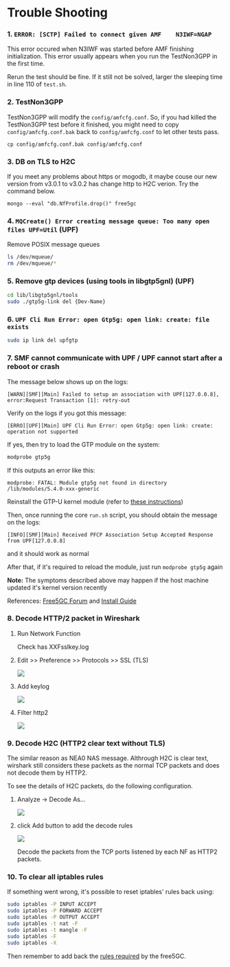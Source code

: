 <!-- Google tag (gtag.js) --> <script async src="https://www.googletagmanager.com/gtag/js?id=G-JETJ7TJ805"></script> <script> window.dataLayer = window.dataLayer || []; function gtag(){dataLayer.push(arguments);} gtag('js', new Date()); gtag('config', 'G-JETJ7TJ805'); </script>

# Trouble Shooting

### 1. `ERROR: [SCTP] Failed to connect given AMF    N3IWF=NGAP`

This error occured when N3IWF was started before AMF finishing initialization. This error usually appears when you run the TestNon3GPP in the first time.

Rerun the test should be fine. If it still not be solved, larger the sleeping time in line 110 of `test.sh`.

### 2. TestNon3GPP

TestNon3GPP will modify the `config/amfcfg.conf`. So, if you had killed the TestNon3GPP test before it finished, you might need to copy `config/amfcfg.conf.bak` back to `config/amfcfg.conf` to let other tests pass.

`cp config/amfcfg.conf.bak config/amfcfg.conf`

### 3. DB on TLS to H2C

If you meet any problems about https or mogodb, it maybe couse our new version from v3.0.1 to v3.0.2 has change http to H2C verion. Try the command below.

`mongo --eval "db.NfProfile.drop()" free5gc`

### 4. `MQCreate() Error creating message queue: Too many open files UPF=Util` (UPF)

Remove POSIX message queues

```bash
ls /dev/mqueue/
rm /dev/mqueue/*
```

### 5. Remove gtp devices (using tools in libgtp5gnl) (UPF)
```bash
cd lib/libgtp5gnl/tools
sudo ./gtp5g-link del {Dev-Name}
```

### 6. `UPF Cli Run Error: open Gtp5g: open link: create: file exists`
```bash
sudo ip link del upfgtp
```

### 7. SMF cannot communicate with UPF / UPF cannot start after a reboot or crash

The message below shows up on the logs:

```log
[WARN][SMF][Main] Failed to setup an association with UPF[127.0.0.8], error:Request Transaction [1]: retry-out
```

Verify on the logs if you got this message:

```log
[ERRO][UPF][Main] UPF Cli Run Error: open Gtp5g: open link: create: operation not supported
```

If yes, then try to load the GTP module on the system:

```bash
modprobe gtp5g
```

If this outputs an error like this:

```log
modprobe: FATAL: Module gtp5g not found in directory /lib/modules/5.4.0-xxx-generic
```

Reinstall the GTP-U kernel module (refer to [these instructions](./3-install-free5gc.md#c-install-user-plane-function-upf))

Then, once running the core `run.sh` script, you should obtain the message on the logs:

```log
[INFO][SMF][Main] Received PFCP Association Setup Accepted Response from UPF[127.0.0.8]
```

and it should work as normal

After that, if it's required to reload the module, just run `modprobe gtp5g` again

**Note:** The symptoms described above may happen if the host machine updated it's kernel version recently

References: [Free5GC Forum](https://forum.free5gc.org/t/erro-upf-main-upf-cli-run-error-open-gtp5g-open-link-create-operation-not-supported/1795) and [Install Guide](./3-install-free5gc.md)

### 8. Decode HTTP/2 packet in Wireshark
    
1. Run Network Function

    Check has XXFsslkey.log

2. Edit >> Preference >> Protocols >> SSL (TLS)
    
    ![](https://i.imgur.com/dzzMib5.png)

3. Add keylog

    ![](https://i.imgur.com/gV7x5QU.png)

4. Filter http2

    ![](https://i.imgur.com/ctBIYQy.png)

### 9. Decode H2C (HTTP2 clear text without TLS)

The similar reason as NEA0 NAS message. Althrough H2C is clear text, wirshark still considers these packets as the normal TCP packets and does not decode them by HTTP2.

To see the details of H2C packets, do the following configuration.

1. Analyze → Decode As…

    ![](https://i.imgur.com/NJ2brow.png)

2. click Add button to add the decode rules

    ![](https://i.imgur.com/Ct4KLgO.png)

    Decode the packets from the TCP ports listened by each NF as HTTP2 packets.

### 10. To clear all iptables rules

If something went wrong, it's possible to reset iptables' rules back using:
```bash
sudo iptables -P INPUT ACCEPT
sudo iptables -P FORWARD ACCEPT
sudo iptables -P OUTPUT ACCEPT
sudo iptables -t nat -F
sudo iptables -t mangle -F
sudo iptables -F
sudo iptables -X
```

Then remember to add back the [rules required](./5-install-ueransim.md#7-testing-ueransim-against-free5gc) by the free5GC.

